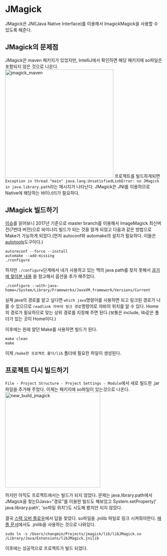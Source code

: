 # JMagick 
JMagick은 JNI(Java Native Interface)를 이용해서 ImagickMagick을 사용할 수 있도록 해준다. 

## JMagick의 문제점
JMagick은 maven 패키지가 있었지만, IntelliJ에서 확인하면 해당 패키지에 so파일은 포함되지 않은 것으로 나온다. 
<img width="347" alt="jmagick_maven" src="https://user-images.githubusercontent.com/7522327/39757408-b87e7190-5307-11e8-8386-99b2e9b14afa.png">
프로젝트를 빌드하게되면 `Exception in thread "main" java.lang.UnsatisfiedLinkError: no JMagick in java.library.path`라는 메시지가 나타난다. JMagick은 JNI를 이용하므로 Native에 해당하는 바이너리가 필요하다.

## JMagick 빌드하기
[이슈](https://github.com/techblue/jmagick/issues/41)를 읽어보니 2017년 기준으로 master branch를 이용해서 ImageMagick 최신버전(7번대 버전)으로 바이너리 빌드가 되는 것을 알게 되었고 다음과 같은 방법으로 Make가 가능하게 되었다.(먼저 autoconf와 automake의 설치가 필요하다. 이들은 [autotools](http://kthan.tistory.com/entry/%EB%A6%AC%EB%88%85%EC%8A%A4-Linux-autotool%EB%A1%9C-%EC%86%90%EC%89%BD%EA%B2%8C-Makefile-%EC%83%9D%EC%84%B1%ED%95%98%EA%B8%B0-autoscan-autoconf-automake-etc)도구이다.)
```
autoreconf --force --install
automake --add-missing
./configure
```

 하지만 `./configure`단계에서 내가 사용하고 있는 맥의 java path를 찾지 못해서 [과거에 찾아본 내용](https://www.snip2code.com/Snippet/1458563/ImageMagick-and-JMagick-install-on-Mac-O) 을 참고해서 옵션을 추가 해주었다.
```
./configure --with-java-home=/System/Library/Frameworks/JavaVM.framework/Versions/Current
```
실제 java의 경로를 알고 싶다면 `which java`명령어를 사용하면 되고 링크된 경로가 나올 수 있으므로 `readlink 자바의 링크 경로`명령어로 자바의 위치를 알 수 있다. Home의 경로가 필요하므로 맞는 상위 경로를 지정해 주면 된다.(보통은 include, lib같은 폴더가 있는 곳이 Home이다.)

이후에는 원래 알던 Make를 사용하면 빌드가 된다.
```
make clean
make
```
이제 `/make한 프로젝트 폴더/lib` 폴더에 필요한 파일이 생성된다.

## 프로젝트 다시 빌드하기
`File - Project Structure - Project Settings - Module`에서 새로 빌드한 .jar파일을 추가해 주었다.
이제는 패키지에 so파일이 있는것으로 나온다.
<img width="305" alt="new_build_jmagick" src="https://user-images.githubusercontent.com/7522327/39759790-8c19f7d0-530e-11e8-9e4f-4887eb04618a.png">

하지만 아직도 프로젝트에서는 빌드가 되지 않았다. 문제는 java.library.path에서 JMagick을 찾는DJava="경로"를 이용한 빌드도 해보았고 System.setProperty(' java.library.path', 'so파일 위치')도 시도해 봤지만 되지 않았다.

결국 [스택 오버 플로우](https://stackoverflow.com/questions/8791986/jmagick-setup-problems-with-eclipse-in-os-x-unsatisfiedlinkerror-no-jmagick-i)에서 답을 찾았다. so파일을 .jnilib 파일로 링크 시켜줘야한다. [애플 문서](https://developer.apple.com/library/content/documentation/Java/Conceptual/Java14Development/05-CoreJavaAPIs/CoreJavaAPIs.html)에서도 .jnilib을 사용하는 것으로 나와있다.
```
sudo ln -s /Users/changmin/Projects/jmagick/lib/libJMagick.so /Library/Java/Extensions/libJMagick.jnilib
```
이후에는 성공적으로 프로젝트가 빌드 되었다.